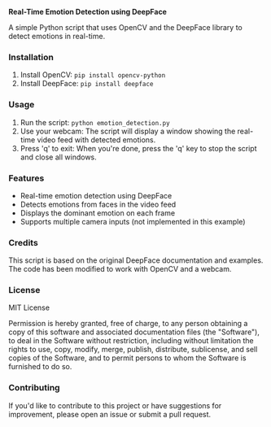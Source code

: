 **Real-Time Emotion Detection using DeepFace**

A simple Python script that uses OpenCV and the DeepFace library to detect emotions in real-time.

### Installation

1. Install OpenCV: `pip install opencv-python`
2. Install DeepFace: `pip install deepface`

### Usage

1. Run the script: `python emotion_detection.py`
2. Use your webcam: The script will display a window showing the real-time video feed with detected emotions.
3. Press 'q' to exit: When you're done, press the 'q' key to stop the script and close all windows.

### Features

* Real-time emotion detection using DeepFace
* Detects emotions from faces in the video feed
* Displays the dominant emotion on each frame
* Supports multiple camera inputs (not implemented in this example)

### Credits

This script is based on the original DeepFace documentation and examples. The code has been modified to work with
OpenCV and a webcam.

### License

MIT License

Permission is hereby granted, free of charge, to any person obtaining a copy of this software and associated
documentation files (the "Software"), to deal in the Software without restriction, including without limitation
the rights to use, copy, modify, merge, publish, distribute, sublicense, and sell copies of the Software, and to
permit persons to whom the Software is furnished to do so.

### Contributing

If you'd like to contribute to this project or have suggestions for improvement, please open an issue or submit a
pull request.
